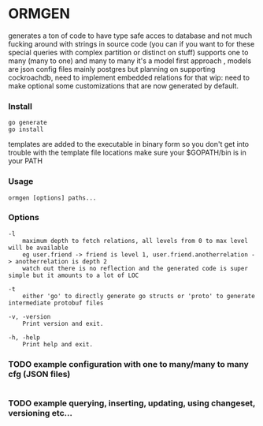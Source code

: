 # ORMGEN
generates a ton of code to have type safe acces to database and not much fucking around with strings
in source code (you can if you want to for these special queries with complex partition or distinct on stuff)
supports one to many (many to one) and many to many
it's a model first approach , models are json config files
mainly postgres but planning on supporting cockroachdb, need to implement embedded relations for that
wip: need to make optional some customizations that are now generated by default.
### Install
```
go generate
go install
```
templates are added to the executable in binary form so you don't get into trouble
with the template file locations
make sure your $GOPATH/bin is in your PATH

### Usage
```
ormgen [options] paths...
```

### Options
```
-l
    maximum depth to fetch relations, all levels from 0 to max level will be available
    eg user.friend -> friend is level 1, user.friend.anotherrelation -> anotherrelation is depth 2
    watch out there is no reflection and the generated code is super simple but it amounts to a lot of LOC

-t
    either 'go' to directly generate go structs or 'proto' to generate intermediate protobuf files

-v, -version
    Print version and exit.

-h, -help
    Print help and exit.
```
### TODO example configuration with one to many/many to many cfg (JSON files)
```
```
### TODO example querying, inserting, updating, using changeset, versioning  etc...
```
```
